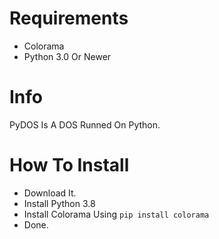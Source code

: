 # Requirements

* Colorama
* Python 3.0 Or Newer

# Info

PyDOS Is A DOS Runned On Python.

# How To Install

* Download It.
* Install Python 3.8
* Install Colorama Using `pip install colorama`
* Done.
